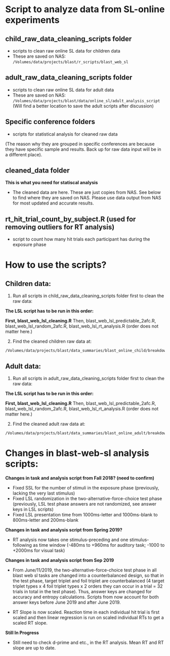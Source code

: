# Script to analyze data from SL-online experiments

## child_raw_data_cleaning_scripts folder

- scripts to clean raw online SL data for children data
- These are saved on NAS: `/Volumes/data/projects/blast/r_scripts/blast_web_sl`

## adult_raw_data_cleaning_scripts folder

- scripts to clean raw online SL data for adult data
- These are saved on NAS: `/Volumes/data/projects/blast/data/online_sl/adult_analysis_script`
(Will find a better location to save the adult scripts after discussion)

## Specific conference folders
- scripts for statistical analysis for cleaned raw data 

(The reason why they are grouped in specific conferences are because they have specific sample and results. Back up for raw data input will be in a different place).

## cleaned_data folder

**This is what you need for statiscal analysis**

- The cleaned data are here. These are just copies from NAS. See below to find where they are saved on NAS. Please use data output from NAS for most updated and accurate results.

## rt_hit_trial_count_by_subject.R (used for removing outliers for RT analysis)

- script to count how many hit trials each participant has during the exposure phase


# How to use the scripts?

## Children data:

1. Run all scripts in child_raw_data_cleaning_scripts folder first to clean the raw data:

**The LSL script has to be run in this order:**

**First, blast_web_lsl_cleaning.R**
Then, blast_web_lsl_predictable_2afc.R, blast_web_lsl_random_2afc.R, blast_web_lsl_rt_analysis.R (order does not matter here.)

2. Find the cleaned children raw data at:

```
/Volumes/data/projects/blast/data_summaries/blast_online_child/breakdown/
```

## Adult data:

1. Run all scripts in adult_raw_data_cleaning_scripts folder first to clean the raw data:

**The LSL script has to be run in this order:**

**First, blast_web_lsl_cleaning.R**
Then, blast_web_lsl_predictable_2afc.R, blast_web_lsl_random_2afc.R, blast_web_lsl_rt_analysis.R (order does not matter here.)

2. Find the cleaned adult raw data at:

```
/Volumes/data/projects/blast/data_summaries/blast_online_adult/breakdown/
```

  

# Changes in blast-web-sl analysis scripts:

**Changes in task and analysis script from Fall 2018? (need to confirm)**

- Fixed SSL for the number of stimuli in the exposure phase (previously, lacking the very last stimulus)
- Fixed LSL randomization in the two-alternative-force-choice test phase (previously, LSL test phase answers are not randomized, see answer keys in LSL scripts)
- Fixed LSL presentation time from 1000ms-letter and 1000ms-blank to 800ms-letter and 200ms-blank

**Changes in task and analysis script from Spring 2019?**

- RT analysis now takes one stimulus-preceding and one stimulus-following as time window (-480ms to +960ms for auditory task; -1000 to +2000ms for visual task)

**Changes in task and analysis script from Sep 2019**

- From June/11/2019, the two-alternative-force-choice test phase in all blast web sl tasks are changed into a counterbalanced design, so that in the test phase, target triplet and foil triplet are counterbalanced (4 target triplet types x 4 foil triplet types x 2 orders they can occur in a trial = 32 trials in total in the test phase). Thus, answer keys are changed for accuracy and entropy calculations. Scripts from now account for both answer keys before June 2019 and after June 2019.

- RT Slope is now scaled. Reaction time in each individual hit trial is first scaled and then linear regression is run on scaled individual RTs to get a scaled RT slope.

**Still In Progress**

- Still need to check d-prime and etc., in the RT analysis. Mean RT and RT slope are up to date.
